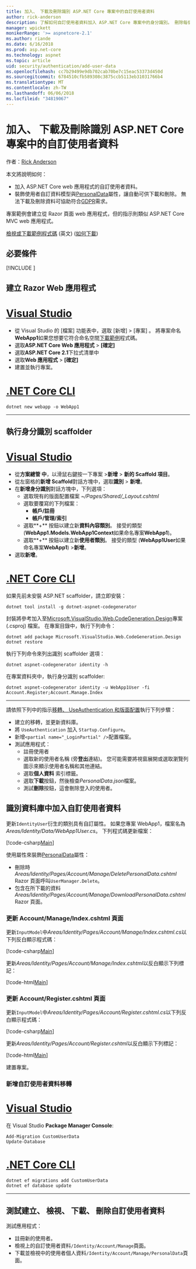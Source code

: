 ```yaml
---
title: 加入、 下載及刪除識別 ASP.NET Core 專案中的自訂使用者資料
author: rick-anderson
description: 了解如何自訂使用者資料加入 ASP.NET Core 專案中的身分識別。 刪除每個 GDPR 資料。
manager: wpickett
monikerRange: '>= aspnetcore-2.1'
ms.author: riande
ms.date: 6/16/2018
ms.prod: asp.net-core
ms.technology: aspnet
ms.topic: article
uid: security/authentication/add-user-data
ms.openlocfilehash: cc7b29499e9db702cab70be7c15eac53373d450d
ms.sourcegitcommit: 6784510cfb589308c3875ccb5113eb31031766b4
ms.translationtype: MT
ms.contentlocale: zh-TW
ms.lasthandoff: 06/06/2018
ms.locfileid: "34819067"
---
```

# <a name="add-download-and-delete-custom-user-data-to-identity-in-an-aspnet-core-project"></a>加入、 下載及刪除識別 ASP.NET Core 專案中的自訂使用者資料

作者：[Rick Anderson](https://twitter.com/RickAndMSFT)

本文將說明如何：

* 加入 ASP.NET Core web 應用程式的自訂使用者資料。
* 裝飾使用者自訂資料模型與[PersonalData](/dotnet/api/microsoft.aspnetcore.identity.personaldataattribute?view=aspnetcore-2.1)屬性，讓自動可供下載和刪除。 無法下載及刪除資料可協助符合[GDPR](xref:security/gdpr)需求。

專案範例會建立從 Razor 頁面 web 應用程式，但的指示則類似 ASP.NET Core MVC web 應用程式。

[檢視或下載範例程式碼](https://github.com/aspnet/Docs/tree/live/aspnetcore/security/authentication/add-user-data/sample) \(英文\) ([如何下載](xref:tutorials/index#how-to-download-a-sample))

## <a name="prerequisites"></a>必要條件

[!INCLUDE [](~/includes/2.1-SDK.md)]

## <a name="create-a-razor-web-app"></a>建立 Razor Web 應用程式

# <a name="visual-studiotabvisual-studio"></a>[Visual Studio](#tab/visual-studio)

* 從 Visual Studio 的 [檔案] 功能表中，選取 [新增] > [專案] 。 將專案命名**WebApp1**如果您想要它符合命名空間[下載範例](https://github.com/aspnet/Docs/tree/live/aspnetcore/security/authentication/add-user-data/sample)程式碼。
* 選取**ASP.NET Core Web 應用程式** > **[確定]**
* 選取**ASP.NET Core 2.1**下拉式清單中
* 選取**Web 應用程式**  > **[確定]**
* 建置並執行專案。

# <a name="net-core-clitabnetcore-cli"></a>[.NET Core CLI](#tab/netcore-cli)

```cli
dotnet new webapp -o WebApp1
```

------

## <a name="run-the-identity-scaffolder"></a>執行身分識別 scaffolder

# <a name="visual-studiotabvisual-studio"></a>[Visual Studio](#tab/visual-studio)

* 從**方案總管 中**，以滑鼠右鍵按一下專案 >**新增** > **新的 Scaffold 項目**。
* 從左窗格的**新增 Scaffold**對話方塊中，選取**識別** > **新增**。
* 在**新增身分識別**對話方塊中，下列選項：
  * 選取現有的版面配置檔案 *~/Pages/Shared/_Layout.cshtml*
  * 選取要覆寫的下列檔案：
    * **帳戶/註冊**
    * **帳戶/管理/索引**
  * 選取**+** 按鈕以建立新**資料內容類別**。 接受的類型 (**WebApp1.Models.WebApp1Context**如果命名專案**WebApp1**)。
  * 選取**+** 按鈕以建立新**使用者類別**。 接受的類型 (**WebApp1User**如果命名專案**WebApp1**) >**新增**。
* 選取**新增**。

# <a name="net-core-clitabnetcore-cli"></a>[.NET Core CLI](#tab/netcore-cli)

如果先前未安裝 ASP.NET scaffolder，請立即安裝：

```cli
dotnet tool install -g dotnet-aspnet-codegenerator
```

封裝將參考加入至[Microsoft.VisualStudio.Web.CodeGeneration.Design](https://www.nuget.org/packages/Microsoft.VisualStudio.Web.CodeGeneration.Design/)專案 (.csproj) 檔案。 在專案目錄中，執行下列命令：

```cli
dotnet add package Microsoft.VisualStudio.Web.CodeGeneration.Design
dotnet restore
```

執行下列命令來列出識別 scaffolder 選項：

```cli
dotnet aspnet-codegenerator identity -h
```

在專案資料夾中，執行身分識別 scaffolder:

```cli
dotnet aspnet-codegenerator identity -u WebApp1User -fi Account.Register;Account.Manage.Index
```

-------------

請依照下列中的指示[移轉、 UseAuthentication 和版面配置](xref:security/authentication/scaffold-identity#efm)執行下列步驟：

* 建立的移轉，並更新資料庫。
* 將 `UseAuthentication` 加入 `Startup.Configure`。
* 新增`<partial name="_LoginPartial" />`配置檔案。
* 測試應用程式：
  * 註冊使用者
  * 選取新的使用者名稱 (旁**登出**連結)。 您可能需要將視窗展開或選取瀏覽列圖示來顯示使用者名稱和其他連結。
  * 選取**個人資料** 索引標籤。
  * 選取**下載**按鈕，然後檢查*PersonalData.json*檔案。
  * 測試**刪除**按鈕，這會刪除登入的使用者。

## <a name="add-custom-user-data-to-the-identity-db"></a>識別資料庫中加入自訂使用者資料

更新`IdentityUser`衍生的類別具有自訂屬性。 如果您專案 WebApp1，檔案名為*Areas/Identity/Data/WebApp1User.cs*。 下列程式碼更新檔案：

[!code-csharp[Main](add-user-data/sample/Areas/Identity/Data/WebApp1User.cs)]

使用屬性來裝飾[PersonalData](/dotnet/api/microsoft.aspnetcore.identity.personaldataattribute?view=aspnetcore-2.1)屬性：

* 刪除時*Areas/Identity/Pages/Account/Manage/DeletePersonalData.cshtml* Razor 頁面呼叫`UserManager.Delete`。
* 包含在所下載的資料*Areas/Identity/Pages/Account/Manage/DownloadPersonalData.cshtml* Razor 頁面。

### <a name="update-the-accountmanageindexcshtml-page"></a>更新 Account/Manage/Index.cshtml 頁面

更新`InputModel`中*Areas/Identity/Pages/Account/Manage/Index.cshtml.cs*以下列反白顯示程式碼：

[!code-csharp[Main](add-user-data/sample/Areas/Identity/Pages/Account/Manage/Index.cshtml.cs?name=snippet&highlight=28-36,63-64,87-95)]

更新*Areas/Identity/Pages/Account/Manage/Index.cshtml*以反白顯示下列標記：

[!code-html[Main](add-user-data/sample/Areas/Identity/Pages/Account/Manage/Index.cshtml?highlight=34-41)]

### <a name="update-the-accountregistercshtml-page"></a>更新 Account/Register.cshtml 頁面

更新`InputModel`中*Areas/Identity/Pages/Account/Register.cshtml.cs*以下列反白顯示程式碼：

[!code-csharp[Main](add-user-data/sample/Areas/Identity/Pages/Account/Register.cshtml.cs?name=snippet&highlight=8-16,43,44)]

更新*Areas/Identity/Pages/Account/Register.cshtml*以反白顯示下列標記：

[!code-html[Main](add-user-data/sample/Areas/Identity/Pages/Account/Register.cshtml?highlight=16-25)]

建置專案。

### <a name="add-a-migration-for-the-custom-user-data"></a>新增自訂使用者資料移轉

# <a name="visual-studiotabvisual-studio"></a>[Visual Studio](#tab/visual-studio)

在 Visual Studio **Package Manager Console**:

```PMC
Add-Migration CustomUserData
Update-Database
```

# <a name="net-core-clitabnetcore-cli"></a>[.NET Core CLI](#tab/netcore-cli)

```cli
dotnet ef migrations add CustomUserData
dotnet ef database update
```

------

## <a name="test-create-view-download-delete-custom-user-data"></a>測試建立、 檢視、 下載、 刪除自訂使用者資料

測試應用程式：

* 註冊新的使用者。
* 檢視上的自訂使用者資料`/Identity/Account/Manage`頁面。
* 下載並檢視中的使用者個人資料`/Identity/Account/Manage/PersonalData`頁面。
